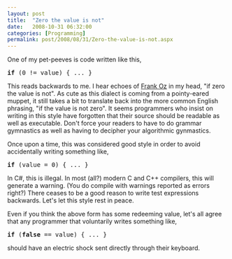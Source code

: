 ```yaml
---
layout: post
title:  "Zero the value is not"
date:   2008-10-31 06:32:00
categories: [Programming]
permalink: post/2008/08/31/Zero-the-value-is-not.aspx
---
```

<div class="text"><p>One of my pet-peeves is code written like this,</p>
<pre class="code"><strong>if</strong> (0 != value) { ... }</pre>

<p>This reads backwards to me. I hear echoes of
<a href="http://en.wikipedia.org/wiki/Frank_Oz">Frank Oz</a> in my head, "if zero
the value is not". As cute as this dialect is coming from a pointy-eared muppet,
it still takes a bit to translate back into the more common English phrasing,
"if the value is not zero". It seems programmers who insist on writing in this style
have forgotten that their source should be readable as well as executable. Don't
force your readers to have to do grammar gymnastics as well as having to
decipher your algorithmic gynmastics.</p>
<p>Once upon a time, this was considered good style in order to avoid accidentally
writing something like,</p>
<pre class="code"><strong>if</strong> (value = 0) { ... }</pre>

<p>In C#, this is illegal. In most (all?) modern C and C++ compilers, this will
generate a warning. (You do compile with warnings reported as errors right?)
There ceases to be a good reason to write test expressions backwards. Let's let
this style rest in peace.</p>
<p>Even if you think the above form has some redeeming value, let's all agree
that any programmer that voluntarily writes something like,</p>
<pre class="code"><strong>if</strong> (<strong>false</strong> == value) { ... }</pre>

<p>should have an electric shock sent directly through their keyboard.</p>
</div>
